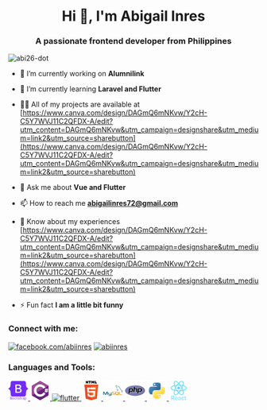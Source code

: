 <h1 align="center">Hi 👋, I'm Abigail Inres</h1>
<h3 align="center">A passionate frontend developer from Philippines</h3>

<p align="left"> <img src="https://komarev.com/ghpvc/?username=abi26-dot&label=Profile%20views&color=0e75b6&style=flat" alt="abi26-dot" /> </p>

- 🔭 I’m currently working on **Alumnilink**

- 🌱 I’m currently learning **Laravel and Flutter**

- 👨‍💻 All of my projects are available at [https://www.canva.com/design/DAGmQ6mNKvw/Y2cH-C5Y7WVJ11C2QFDX-A/edit?utm_content=DAGmQ6mNKvw&utm_campaign=designshare&utm_medium=link2&utm_source=sharebutton](https://www.canva.com/design/DAGmQ6mNKvw/Y2cH-C5Y7WVJ11C2QFDX-A/edit?utm_content=DAGmQ6mNKvw&utm_campaign=designshare&utm_medium=link2&utm_source=sharebutton)

- 💬 Ask me about **Vue and Flutter**

- 📫 How to reach me **abigailinres72@gmail.com**

- 📄 Know about my experiences [https://www.canva.com/design/DAGmQ6mNKvw/Y2cH-C5Y7WVJ11C2QFDX-A/edit?utm_content=DAGmQ6mNKvw&utm_campaign=designshare&utm_medium=link2&utm_source=sharebutton](https://www.canva.com/design/DAGmQ6mNKvw/Y2cH-C5Y7WVJ11C2QFDX-A/edit?utm_content=DAGmQ6mNKvw&utm_campaign=designshare&utm_medium=link2&utm_source=sharebutton)

- ⚡ Fun fact **I am a little bit funny**

<h3 align="left">Connect with me:</h3>
<p align="left">
<a href="https://fb.com/facebook.com/abiinres" target="blank"><img align="center" src="https://raw.githubusercontent.com/rahuldkjain/github-profile-readme-generator/master/src/images/icons/Social/facebook.svg" alt="facebook.com/abiinres" height="30" width="40" /></a>
<a href="https://instagram.com/abiinres" target="blank"><img align="center" src="https://raw.githubusercontent.com/rahuldkjain/github-profile-readme-generator/master/src/images/icons/Social/instagram.svg" alt="abiinres" height="30" width="40" /></a>
</p>

<h3 align="left">Languages and Tools:</h3>
<p align="left"> <a href="https://getbootstrap.com" target="_blank" rel="noreferrer"> <img src="https://raw.githubusercontent.com/devicons/devicon/master/icons/bootstrap/bootstrap-plain-wordmark.svg" alt="bootstrap" width="40" height="40"/> </a> <a href="https://www.w3schools.com/cs/" target="_blank" rel="noreferrer"> <img src="https://raw.githubusercontent.com/devicons/devicon/master/icons/csharp/csharp-original.svg" alt="csharp" width="40" height="40"/> </a> <a href="https://flutter.dev" target="_blank" rel="noreferrer"> <img src="https://www.vectorlogo.zone/logos/flutterio/flutterio-icon.svg" alt="flutter" width="40" height="40"/> </a> <a href="https://www.w3.org/html/" target="_blank" rel="noreferrer"> <img src="https://raw.githubusercontent.com/devicons/devicon/master/icons/html5/html5-original-wordmark.svg" alt="html5" width="40" height="40"/> </a> <a href="https://www.mysql.com/" target="_blank" rel="noreferrer"> <img src="https://raw.githubusercontent.com/devicons/devicon/master/icons/mysql/mysql-original-wordmark.svg" alt="mysql" width="40" height="40"/> </a> <a href="https://www.php.net" target="_blank" rel="noreferrer"> <img src="https://raw.githubusercontent.com/devicons/devicon/master/icons/php/php-original.svg" alt="php" width="40" height="40"/> </a> <a href="https://www.python.org" target="_blank" rel="noreferrer"> <img src="https://raw.githubusercontent.com/devicons/devicon/master/icons/python/python-original.svg" alt="python" width="40" height="40"/> </a> <a href="https://reactjs.org/" target="_blank" rel="noreferrer"> <img src="https://raw.githubusercontent.com/devicons/devicon/master/icons/react/react-original-wordmark.svg" alt="react" width="40" height="40"/> </a> </p>
